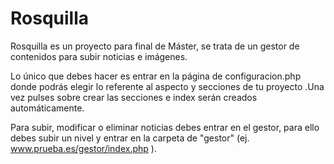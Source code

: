 # Rosquilla

Rosquilla es un proyecto para final de Máster, se trata de un gestor de contenidos para subir noticias e imágenes.

Lo único que debes hacer es entrar en la página de configuracion.php donde podrás elegir lo referente al aspecto y secciones de tu proyecto .Una vez pulses sobre crear las secciones e  index serán creados automáticamente.

Para subir, modificar o eliminar noticias debes entrar en el gestor, para ello debes subir un nivel y entrar en la carpeta de "gestor" (ej. www.prueba.es/gestor/index.php ).
